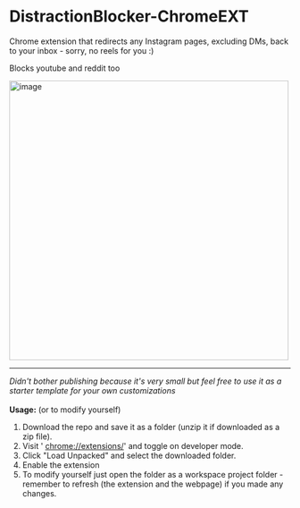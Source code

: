 # DistractionBlocker-ChromeEXT

Chrome extension that redirects any Instagram pages, excluding DMs, back to your inbox - sorry, no reels for you :)

Blocks youtube and reddit too 

<img width="500" alt="image" src="https://github.com/ylw311/Site-BlockRedirect-ChromeExt/assets/61102300/552f894a-030e-47a6-aa18-efa9336b8cbc">


<hr>

<em> Didn't bother publishing because it's very small but feel free to use it as a starter template for your own customizations</em>
<br><br>
**Usage:** (or to modify yourself)
1. Download the repo and save it as a folder (unzip it if downloaded as a zip file).
2. Visit ' [chrome://extensions/](chrome://extensions/)' and toggle on developer mode.
3. Click "Load Unpacked" and select the downloaded folder.
4. Enable the extension
5. To modify yourself just open the folder as a workspace project folder - remember to refresh (the extension and the webpage) if you made any changes.

